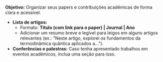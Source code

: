 
**Objetivo:** Organizar seus papers e contribuições acadêmicas de forma clara e acessível.

- **Lista de artigos:**
    - Formato: **Título (com link para o paper) | Journal | Ano**
    - Adicionar um resumo breve e legível para leigos em alguns artigos relevantes (ex.: "Neste artigo, explorei os fundamentos da termodinâmica quântica aplicados a...").
- **Conferências e palestras:** Caso tenha apresentado trabalhos em eventos acadêmicos, inclua uma seção para isso.
